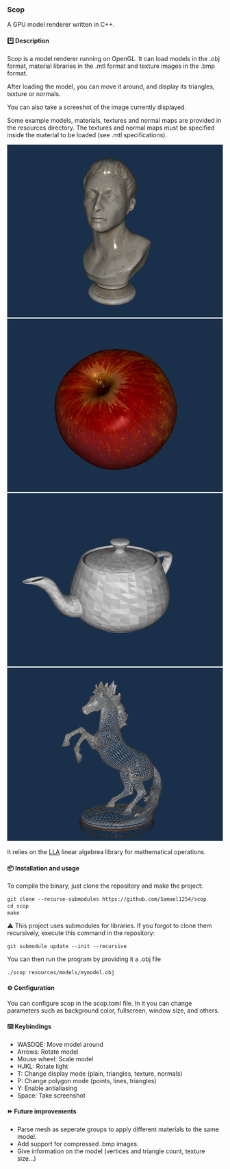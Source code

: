 ### Scop
A GPU model renderer written in C++.

#### *️⃣ Description
Scop is a model renderer running on OpenGL. It can load models in the .obj format, material libraries in the .mtl format and texture images in the .bmp format.

After loading the model, you can move it around, and display its triangles, texture or normals.

You can also take a screeshot of the image currently displayed.

Some example models, materials, textures and normal maps are provided in the resources directory. The textures and normal maps must be specified inside the material to be loaded (see .mtl specifications).

![Bust](./previews/bust.png)
![Apple](./previews/apple.png)
![teapot](./previews/teapot.png)
![horse](./previews/horse.png)

It relies on the [LLA](https://github.com/Samael1254/LLA) linear algebrea library for mathematical operations.

#### 📦 Installation and usage
To compile the binary, just clone the repository and make the project:
```
git clone --recurse-submodules https://github.com/Samael1254/scop
cd scop
make
```
⚠️ This project uses submodules for libraries. If you forgot to clone them recursively, execute this command in the repository:
```
git submodule update --init --recursive
```
You can then run the program by providing it a .obj file
```
./scop resources/models/mymodel.obj
```

#### ⚙️ Configuration

You can configure scop in the scop.toml file. In it you can change parameters such as background color, fullscreen, window size, and others.

#### ⌨️ Keybindings
- WASDQE: Move model around
- Arrows: Rotate model
- Mouse wheel: Scale model
- HJKL: Rotate light
- T: Change display mode (plain, triangles, texture, normals)
- P: Change polygon mode (points, lines, triangles)
- Y: Enable antialiasing
- Space: Take screenshot

#### ⏩ Future improvements
- Parse mesh as seperate groups to apply different materials to the same model.
- Add support for compressed .bmp images.
- Give information on the model (vertices and triangle count, texture size...)
